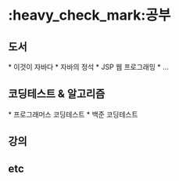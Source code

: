 <h1>:heavy_check_mark:공부</h1>

<h2>도서</h2>
* 이것이 자바다
* 자바의 정석
* JSP 웹 프로그래밍
* ...

<h2>코딩테스트 & 알고리즘</h2>
* 프로그래머스 코딩테스트
* 백준 코딩테스트

<h2>강의</h2>

<h2>etc</h2>

